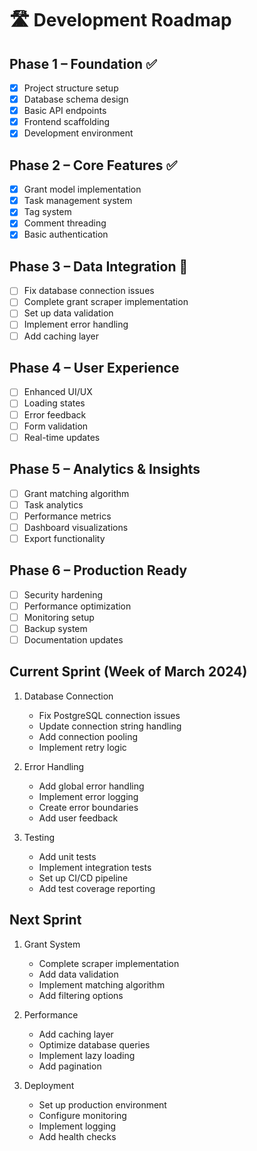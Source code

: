 # 🛣️ Development Roadmap

## Phase 1 – Foundation ✅
- [x] Project structure setup
- [x] Database schema design
- [x] Basic API endpoints
- [x] Frontend scaffolding
- [x] Development environment

## Phase 2 – Core Features ✅
- [x] Grant model implementation
- [x] Task management system
- [x] Tag system
- [x] Comment threading
- [x] Basic authentication

## Phase 3 – Data Integration 🚧
- [ ] Fix database connection issues
- [ ] Complete grant scraper implementation
- [ ] Set up data validation
- [ ] Implement error handling
- [ ] Add caching layer

## Phase 4 – User Experience
- [ ] Enhanced UI/UX
- [ ] Loading states
- [ ] Error feedback
- [ ] Form validation
- [ ] Real-time updates

## Phase 5 – Analytics & Insights
- [ ] Grant matching algorithm
- [ ] Task analytics
- [ ] Performance metrics
- [ ] Dashboard visualizations
- [ ] Export functionality

## Phase 6 – Production Ready
- [ ] Security hardening
- [ ] Performance optimization
- [ ] Monitoring setup
- [ ] Backup system
- [ ] Documentation updates

## Current Sprint (Week of March 2024)
1. Database Connection
   - Fix PostgreSQL connection issues
   - Update connection string handling
   - Add connection pooling
   - Implement retry logic

2. Error Handling
   - Add global error handling
   - Implement error logging
   - Create error boundaries
   - Add user feedback

3. Testing
   - Add unit tests
   - Implement integration tests
   - Set up CI/CD pipeline
   - Add test coverage reporting

## Next Sprint
1. Grant System
   - Complete scraper implementation
   - Add data validation
   - Implement matching algorithm
   - Add filtering options

2. Performance
   - Add caching layer
   - Optimize database queries
   - Implement lazy loading
   - Add pagination

3. Deployment
   - Set up production environment
   - Configure monitoring
   - Implement logging
   - Add health checks

